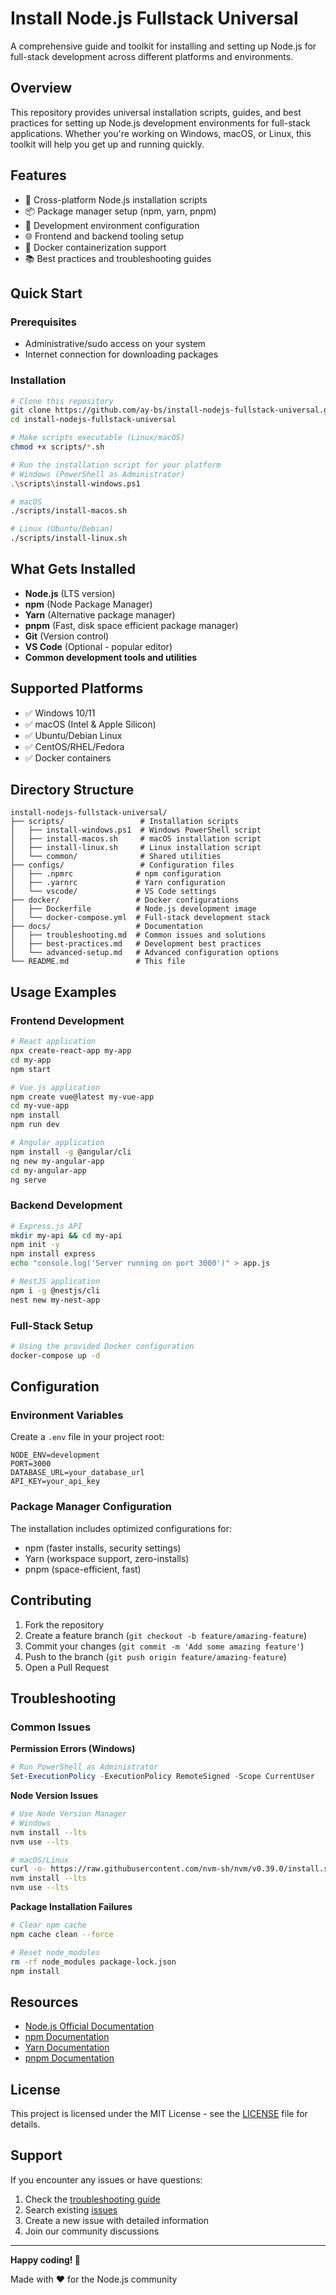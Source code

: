 # Install Node.js Fullstack Universal

A comprehensive guide and toolkit for installing and setting up Node.js for full-stack development across different platforms and environments.

## Overview

This repository provides universal installation scripts, guides, and best practices for setting up Node.js development environments for full-stack applications. Whether you're working on Windows, macOS, or Linux, this toolkit will help you get up and running quickly.

## Features

- 🚀 Cross-platform Node.js installation scripts
- 📦 Package manager setup (npm, yarn, pnpm)
- 🔧 Development environment configuration
- 🌐 Frontend and backend tooling setup
- 🐳 Docker containerization support
- 📚 Best practices and troubleshooting guides

## Quick Start

### Prerequisites

- Administrative/sudo access on your system
- Internet connection for downloading packages

### Installation

```bash
# Clone this repository
git clone https://github.com/ay-bs/install-nodejs-fullstack-universal.git
cd install-nodejs-fullstack-universal

# Make scripts executable (Linux/macOS)
chmod +x scripts/*.sh

# Run the installation script for your platform
# Windows (PowerShell as Administrator)
.\scripts\install-windows.ps1

# macOS
./scripts/install-macos.sh

# Linux (Ubuntu/Debian)
./scripts/install-linux.sh
```

## What Gets Installed

- **Node.js** (LTS version)
- **npm** (Node Package Manager)
- **Yarn** (Alternative package manager)
- **pnpm** (Fast, disk space efficient package manager)
- **Git** (Version control)
- **VS Code** (Optional - popular editor)
- **Common development tools and utilities**

## Supported Platforms

- ✅ Windows 10/11
- ✅ macOS (Intel & Apple Silicon)
- ✅ Ubuntu/Debian Linux
- ✅ CentOS/RHEL/Fedora
- ✅ Docker containers

## Directory Structure

```
install-nodejs-fullstack-universal/
├── scripts/                 # Installation scripts
│   ├── install-windows.ps1  # Windows PowerShell script
│   ├── install-macos.sh     # macOS installation script
│   ├── install-linux.sh     # Linux installation script
│   └── common/              # Shared utilities
├── configs/                 # Configuration files
│   ├── .npmrc              # npm configuration
│   ├── .yarnrc             # Yarn configuration
│   └── vscode/             # VS Code settings
├── docker/                 # Docker configurations
│   ├── Dockerfile          # Node.js development image
│   └── docker-compose.yml  # Full-stack development stack
├── docs/                   # Documentation
│   ├── troubleshooting.md  # Common issues and solutions
│   ├── best-practices.md   # Development best practices
│   └── advanced-setup.md   # Advanced configuration options
└── README.md               # This file
```

## Usage Examples

### Frontend Development
```bash
# React application
npx create-react-app my-app
cd my-app
npm start

# Vue.js application
npm create vue@latest my-vue-app
cd my-vue-app
npm install
npm run dev

# Angular application
npm install -g @angular/cli
ng new my-angular-app
cd my-angular-app
ng serve
```

### Backend Development
```bash
# Express.js API
mkdir my-api && cd my-api
npm init -y
npm install express
echo "console.log('Server running on port 3000')" > app.js

# NestJS application
npm i -g @nestjs/cli
nest new my-nest-app
```

### Full-Stack Setup
```bash
# Using the provided Docker configuration
docker-compose up -d
```

## Configuration

### Environment Variables
Create a `.env` file in your project root:
```env
NODE_ENV=development
PORT=3000
DATABASE_URL=your_database_url
API_KEY=your_api_key
```

### Package Manager Configuration
The installation includes optimized configurations for:
- npm (faster installs, security settings)
- Yarn (workspace support, zero-installs)
- pnpm (space-efficient, fast)

## Contributing

1. Fork the repository
2. Create a feature branch (`git checkout -b feature/amazing-feature`)
3. Commit your changes (`git commit -m 'Add some amazing feature'`)
4. Push to the branch (`git push origin feature/amazing-feature`)
5. Open a Pull Request

## Troubleshooting

### Common Issues

**Permission Errors (Windows)**
```powershell
# Run PowerShell as Administrator
Set-ExecutionPolicy -ExecutionPolicy RemoteSigned -Scope CurrentUser
```

**Node Version Issues**
```bash
# Use Node Version Manager
# Windows
nvm install --lts
nvm use --lts

# macOS/Linux
curl -o- https://raw.githubusercontent.com/nvm-sh/nvm/v0.39.0/install.sh | bash
nvm install --lts
nvm use --lts
```

**Package Installation Failures**
```bash
# Clear npm cache
npm cache clean --force

# Reset node_modules
rm -rf node_modules package-lock.json
npm install
```

## Resources

- [Node.js Official Documentation](https://nodejs.org/docs/)
- [npm Documentation](https://docs.npmjs.com/)
- [Yarn Documentation](https://yarnpkg.com/getting-started)
- [pnpm Documentation](https://pnpm.io/)

## License

This project is licensed under the MIT License - see the [LICENSE](LICENSE) file for details.

## Support

If you encounter any issues or have questions:

1. Check the [troubleshooting guide](docs/troubleshooting.md)
2. Search existing [issues](https://github.com/ay-bs/install-nodejs-fullstack-universal/issues)
3. Create a new issue with detailed information
4. Join our community discussions

---

**Happy coding! 🚀**

Made with ❤️ for the Node.js community
